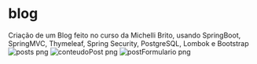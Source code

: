 # blog
Criação de um Blog feito no curso da Michelli Brito, usando SpringBoot, SpringMVC, Thymeleaf, Spring Security, PostgreSQL, Lombok e Bootstrap
![posts png](https://user-images.githubusercontent.com/62912922/84573989-33821580-ad7a-11ea-963d-31534abd57ff.jpg)
![conteudoPost png](https://user-images.githubusercontent.com/62912922/84574001-4399f500-ad7a-11ea-92f9-258269b595c8.jpg)
![postFormulario png](https://user-images.githubusercontent.com/62912922/84573994-37ae3300-ad7a-11ea-8701-a744f997bc70.jpg)
